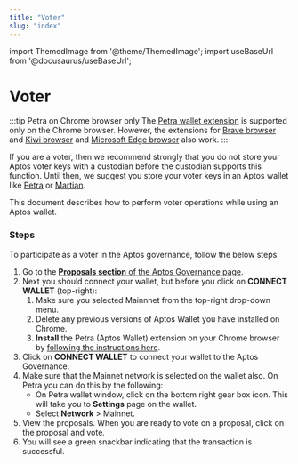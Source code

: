 ```yaml
---
title: "Voter"
slug: "index"
---
```


import ThemedImage from '@theme/ThemedImage';
import useBaseUrl from '@docusaurus/useBaseUrl';

# Voter 

:::tip Petra on Chrome browser only
The [Petra wallet extension](/docs/guides/install-petra-wallet.md) is supported only on the Chrome browser. However, the extensions for [Brave browser](https://brave.com/) and [Kiwi browser](https://kiwibrowser.com/) and [Microsoft Edge browser](https://www.microsoft.com/en-us/edge) also work.
:::

If you are a voter, then we recommend strongly that you do not store your Aptos voter keys with a custodian before the custodian supports this function. Until then, we suggest you store your voter keys in an Aptos wallet like [Petra](/docs/guides/install-petra-wallet.md) or [Martian](https://martianwallet.xyz/).

This document describes how to perform voter operations while using an Aptos wallet. 

### Steps

To participate as a voter in the Aptos governance, follow the below steps. 

1. Go to the [**Proposals section** of the Aptos Governance page](https://governance.aptosfoundation.org/).
2. Next you should connect your wallet, but before you click on **CONNECT WALLET** (top-right):
   1. Make sure you selected Mainnnet from the top-right drop-down menu.
   2. Delete any previous versions of Aptos Wallet you have installed on Chrome.
   3. **Install** the Petra (Aptos Wallet) extension on your Chrome browser by [following the instructions here](/guides/install-petra-wallet-extension).
3. Click on **CONNECT WALLET** to connect your wallet to the Aptos Governance. 
4. Make sure that the Mainnet network is selected on the wallet also. On Petra you can do this by the following:
   - On Petra wallet window, click on the bottom right gear box icon. This will take you to **Settings** page on the wallet.
   - Select **Network** > Mainnet.
5. View the proposals. When you are ready to vote on a proposal, click on the proposal and vote.
6. You will see a green snackbar indicating that the transaction is successful.


